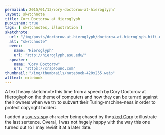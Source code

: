 ```yaml
---
permalink: 2015/01/13/cory-doctorow-at-hieroglyph/
layout: sketchnote
title: Cory Doctorow at Hieroglyph
published: true
tags: [ sketchnotes, illustration ]
sketchnote:
  url: "/img/posts/doctorow-at-hieroglyph/doctorow-at-hieroglyph-hifi.webp"
  alt: "sketchnote"
  event:
    name: "Hieroglyph"
    url: "http://hieroglyph.asu.edu/"
  speaker:
    name: "Cory Doctorow"
    url: "https://craphound.com"
thumbnail: "/img/thumbnails/notebook-420x255.webp"
alttext: notebook
---
```


A text heavy sketchnote this time from a speech by Cory Doctorow at Hieroglyph on the theme of 
computers and how they can be turned against their owners when we try to subvert their 
Turing-machine-ness in order to protect copyright holders.

I added a [spy-vs-spy](en.wikipedia.org/wiki/Spy_vs._Spy) character being 
chased by the [xkcd Cory](http://www.explainxkcd.com/wiki/index.php/Category:Comics_featuring_Cory_Doctorow) 
to illustrate the last sentence. Overall, I was not hugely happy with the way this one turned 
out so I may revisit it at a later date.

